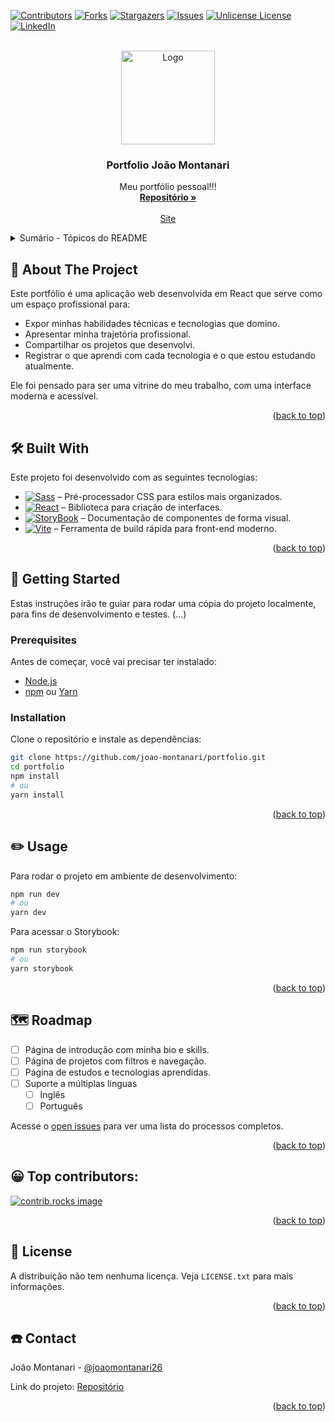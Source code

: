 <a id="readme-top"></a>
[![Contributors][contributors-shield]][contributors-url]
[![Forks][forks-shield]][forks-url]
[![Stargazers][stars-shield]][stars-url]
[![Issues][issues-shield]][issues-url]
[![Unlicense License][license-shield]][license-url]
[![LinkedIn][linkedin-shield]][linkedin-url]



<!-- PROJECT LOGO -->
<br />
<div align="center">
  <a href="https://github.com/joao-montanari/portfolio">
    <img src="https://github.com/joao-montanari.png" alt="Logo" width="150" height="150">
  </a>

  <h3 align="center">Portfolio João Montanari</h3>

  <p align="center">
    Meu portfólio pessoal!!!
    <br />
    <a href="https://github.com/joao-montanari/portfolio"><strong>Repositório »</strong></a>
    <br />
    <br />
    <a href="https://github.com/joao-montanaru/portfolio">Site</a>
    <!-- &middot;
    <a href="https://github.com/othneildrew/Best-README-Template/issues/new?labels=bug&template=bug-report---.md">Report Bug</a>
    &middot;
    <a href="https://github.com/othneildrew/Best-README-Template/issues/new?labels=enhancement&template=feature-request---.md">Request Feature</a> -->
  </p>
</div>



<!-- TABLE OF CONTENTS -->
<details>
  <summary>Sumário - Tópicos do README</summary>
  <ol>
    <li>
      <a href="#about-the-project">About The Project</a>
      <ul>
        <li><a href="#built-with">Built With</a></li>
      </ul>
    </li>
    <li>
      <a href="#getting-started">Getting Started</a>
      <ul>
        <li><a href="#prerequisites">Prerequisites</a></li>
        <li><a href="#installation">Installation</a></li>
      </ul>
    </li>
    <li><a href="#usage">Usage</a></li>
    <li><a href="#roadmap">Roadmap</a></li>
    <li><a href="#contributing">Contributing</a></li>
    <li><a href="#license">License</a></li>
    <li><a href="#contact">Contact</a></li>
    <li><a href="#acknowledgments">Acknowledgments</a></li>
  </ol>
</details>



<!-- ABOUT THE PROJECT -->
## 📌 About The Project

<!-- [![Product Name Screen Shot][product-screenshot]](https://example.com) -->

Este portfólio é uma aplicação web desenvolvida em React que serve como um espaço profissional para:

- Expor minhas habilidades técnicas e tecnologias que domino.
- Apresentar minha trajetória profissional.
- Compartilhar os projetos que desenvolvi.
- Registrar o que aprendi com cada tecnologia e o que estou estudando atualmente.

Ele foi pensado para ser uma vitrine do meu trabalho, com uma interface moderna e acessível.

<p align="right">(<a href="#readme-top">back to top</a>)</p>



## 🛠️ Built With

Este projeto foi desenvolvido com as seguintes tecnologias:

* [![Sass][Sass]][Sass-url] – Pré-processador CSS para estilos mais organizados.
* [![React][React.js]][React-url] – Biblioteca para criação de interfaces.
* [![StoryBook][StoryBook]][story-book] – Documentação de componentes de forma visual.
* [![Vite][Vite]][vite-link] – Ferramenta de build rápida para front-end moderno.

<!-- * [![Next][Next.js]][Next-url] -->
<!-- * [![Vue][Vue.js]][Vue-url]
* [![Angular][Angular.io]][Angular-url]
* [![Svelte][Svelte.dev]][Svelte-url]
* [![Laravel][Laravel.com]][Laravel-url]
* [![Bootstrap][Bootstrap.com]][Bootstrap-url]
* [![JQuery][JQuery.com]][JQuery-url] -->

<p align="right">(<a href="#readme-top">back to top</a>)</p>



<!-- GETTING STARTED -->
## 🦮 Getting Started

Estas instruções irão te guiar para rodar uma cópia do projeto localmente, para fins de desenvolvimento e testes.
(...)

### Prerequisites

Antes de começar, você vai precisar ter instalado:

- [Node.js](https://nodejs.org/)
- [npm](https://www.npmjs.com/) ou [Yarn](https://yarnpkg.com/)

### Installation

Clone o repositório e instale as dependências:

```bash
git clone https://github.com/joao-montanari/portfolio.git
cd portfolio
npm install
# ou
yarn install
```

<p align="right">(<a href="#readme-top">back to top</a>)</p>



<!-- USAGE EXAMPLES -->
## ✏️ Usage

Para rodar o projeto em ambiente de desenvolvimento:
```bash
npm run dev
# ou
yarn dev
```

Para acessar o Storybook:
```bash
npm run storybook
# ou
yarn storybook
```

<p align="right">(<a href="#readme-top">back to top</a>)</p>



<!-- ROADMAP -->
## 🗺️ Roadmap

- [ ] Página de introdução com minha bio e skills.
- [ ] Página de projetos com filtros e navegação.
- [ ] Página de estudos e tecnologias aprendidas.
- [ ] Suporte a múltiplas linguas
    - [ ] Inglês
    - [ ] Português

Acesse o [open issues](https://github.com/joao-montanari/portfolio/issues) para ver uma lista do processos completos.

<p align="right">(<a href="#readme-top">back to top</a>)</p>



<!-- CONTRIBUTING -->
<!-- ## Contributing

Contributions are what make the open source community such an amazing place to learn, inspire, and create. Any contributions you make are **greatly appreciated**.

If you have a suggestion that would make this better, please fork the repo and create a pull request. You can also simply open an issue with the tag "enhancement".
Don't forget to give the project a star! Thanks again!

1. Fork the Project
2. Create your Feature Branch (`git checkout -b feature/AmazingFeature`)
3. Commit your Changes (`git commit -m 'Add some AmazingFeature'`)
4. Push to the Branch (`git push origin feature/AmazingFeature`)
5. Open a Pull Request -->

## 😀 Top contributors:

<a href="https://github.com/joao-montanari/portfolio/graphs/contributors">
  <img src="https://contrib.rocks/image?repo=joao-montanari/portfolio" alt="contrib.rocks image" />
</a>

<p align="right">(<a href="#readme-top">back to top</a>)</p>



<!-- LICENSE -->
## 📖 License

A distribuição não tem nenhuma licença. Veja `LICENSE.txt` para mais informações.

<p align="right">(<a href="#readme-top">back to top</a>)</p>



<!-- CONTACT -->
## ☎️ Contact

João Montanari - [@joaomontanari26](https://instagram.com/joaomontanari26)

Link do projeto: [Repositório](https://github.com/joao-montanari/portfolio)

<p align="right">(<a href="#readme-top">back to top</a>)</p>



<!-- ACKNOWLEDGMENTS -->
<!-- ## Acknowledgments

Use this space to list resources you find helpful and would like to give credit to. I've included a few of my favorites to kick things off!

* [Choose an Open Source License](https://choosealicense.com)
* [GitHub Emoji Cheat Sheet](https://www.webpagefx.com/tools/emoji-cheat-sheet)
* [Malven's Flexbox Cheatsheet](https://flexbox.malven.co/)
* [Malven's Grid Cheatsheet](https://grid.malven.co/)
* [Img Shields](https://shields.io)
* [GitHub Pages](https://pages.github.com)
* [Font Awesome](https://fontawesome.com)
* [React Icons](https://react-icons.github.io/react-icons/search)

<p align="right">(<a href="#readme-top">back to top</a>)</p> -->



<!-- MARKDOWN LINKS & IMAGES -->
<!-- https://www.markdownguide.org/basic-syntax/#reference-style-links -->
[contributors-shield]: https://img.shields.io/github/contributors/joao-montanari/portfolio.svg?style=for-the-badge
[contributors-url]: https://github.com/joao-montanari/portfolio/graphs/contributors
[forks-shield]: https://img.shields.io/github/forks/joao-montanari/portfolio.svg?style=for-the-badge
[forks-url]: https://github.com/joao-montanari/portfolio/network/members
[stars-shield]: https://img.shields.io/github/stars/joao-montanari/portfolio.svg?style=for-the-badge
[stars-url]: https://github.com/joao-montanari/portfolio/stargazers
[issues-shield]: https://img.shields.io/github/issues/joao-montanari/portfolio.svg?style=for-the-badge
[issues-url]: https://github.com/joao-montanari/portfolio/issues
[license-shield]: https://img.shields.io/github/license/joao-montanari/portfolio.svg?style=for-the-badge
[license-url]: https://github.com/joao-montanari/portfolio/blob/master/LICENSE.txt
[linkedin-shield]: https://img.shields.io/badge/-LinkedIn-black.svg?style=for-the-badge&logo=linkedin&colorB=555
[linkedin-url]: www.linkedin.com/in/joão-vitor-montanari-da-silva
<!-- [product-screenshot]: images/screenshot.png -->

<!-- ICONS -->

[Sass]: https://img.shields.io/badge/sass-Cf649A?style=for-the-badge&logo=sass&logoColor=white
[sass-url]: https://sass.org/

[React.js]: https://img.shields.io/badge/React-58C4DC?style=for-the-badge&logo=react&logoColor=white
[React-url]: https://reactjs.org/

[StoryBook]: https://img.shields.io/badge/StoryBook-35495E?style=for-the-badge&logo=storybook&logoColor=FF4785
[story-book]: https://storybook.org/

[Vite]: https://img.shields.io/badge/vite-FFCE26?style=for-the-badge&logo=vite&logoColor=white
[vite-link]: https://vite.dev/
<!-- [Next.js]: https://img.shields.io/badge/next.js-000000?style=for-the-badge&logo=nextdotjs&logoColor=white
[Next-url]: https://nextjs.org/

[Vue.js]: https://img.shields.io/badge/Vue.js-35495E?style=for-the-badge&logo=vuedotjs&logoColor=4FC08D
[Vue-url]: https://vuejs.org/

[Angular.io]: https://img.shields.io/badge/Angular-DD0031?style=for-the-badge&logo=angular&logoColor=white
[Angular-url]: https://angular.io/

[Svelte.dev]: https://img.shields.io/badge/Svelte-4A4A55?style=for-the-badge&logo=svelte&logoColor=FF3E00
[Svelte-url]: https://svelte.dev/

[Laravel.com]: https://img.shields.io/badge/Laravel-FF2D20?style=for-the-badge&logo=laravel&logoColor=white
[Laravel-url]: https://laravel.com

[Bootstrap.com]: https://img.shields.io/badge/Bootstrap-563D7C?style=for-the-badge&logo=bootstrap&logoColor=white
[Bootstrap-url]: https://getbootstrap.com

[JQuery.com]: https://img.shields.io/badge/jQuery-0769AD?style=for-the-badge&logo=jquery&logoColor=white
[JQuery-url]: https://jquery.com  -->
